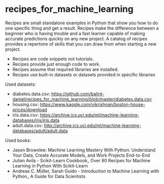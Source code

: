 # recipes_for_machine_learning

Recipes are small standalone examples in Python that show you how to do one specific thing and
get a result. Recipes make the difference between a beginner who is having trouble and a fast learner
capable of making accurate predictions quickly on any new project. A catalog of recipes provides
a repertoire of skills that you can draw from when starting a new project.

- Recipes are code snippets not tutorials.
- Recipes provide just enough code to work.
- Recipes assume that required libraries are installed.
- Recipes use built-in datasets or datasets provided in specific libraries

Used datasets:
- diabetes.data.csv: https://github.com/balint-daniel/recipes_for_machine_learning/blob/master/diabetes.data.csv
- housing.csv: https://www.kaggle.com/vikrishnan/boston-house-prices/download
- iris.data.csv: https://archive.ics.uci.edu/ml/machine-learning-databases/iris/iris.data
- adult.data.csv: http://archive.ics.uci.edu/ml/machine-learning-databases/adult/adult.data

Used books:
- Jason Brownlee: Machine Learning Mastery With Python: Understand Your Data, Create Accurate Models, and Work Projects End-to-End
- Julian Avila - Scikit-Learn Cookbook_ Over 80 Recipes for Machine Learning in Python With Scikit-Learn
- Andreas C. Müller, Sarah Guido - Introduction to Machine Learning with Python_ A Guide for Data Scientists
